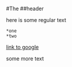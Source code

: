 #The
##header

here is some regular text 

	*one	
	*two

[link to google](google.com)

some more text